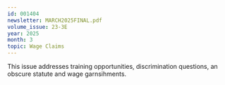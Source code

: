 ```yaml
---
id: 001404
newsletter: MARCH2025FINAL.pdf
volume_issue: 23-3E
year: 2025
month: 3
topic: Wage Claims
---
```


This issue addresses training opportunities, discrimination questions, an obscure statute and wage garnsihments.